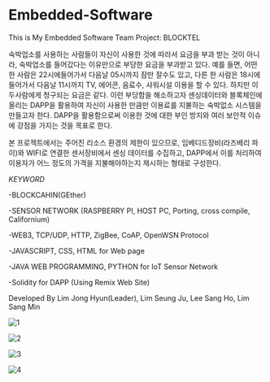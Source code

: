# Embedded-Software
This is My Embedded Software Team Project: BLOCKTEL

숙박업소를 사용하는 사람들이 자신이 사용한 것에 따라서 요금을 부과 받는 것이 아니라, 숙박업소를 들어갔다는 이유만으로 부당한 요금을 부과받고 있다.
예를 들면, 어떤 한 사람은 22시에들어가서 다음날 05시까지 잠만 잘수도 있고, 다른 한 사람은 18시에 들어가서 다음날 11시까지 TV, 에어콘, 음료수, 샤워시설 이용을 할 수 있다. 하지만 이 두사람에게 청구되는 요금은 같다. 이런 부당함을 해소하고자 센싱데이터와 블록체인에 올리는 DAPP을 활용하여 자신이 사용한 만큼만 이용료를 지불하는 숙박없소 시스템을 만들고자 한다. DAPP을 활용함으로써 이용한 것에 대한 부인 방지와 여러 보안적 이슈에 강점을 가지는 것을 목표로 한다. 

본 프로젝트에서는 주어진 리소스 환경의 제한이 있으므로, 임베디드장비(라즈베리 파이)와 WIFI로 연결한 센서장비에서 센싱 데이터를 수집하고, DAPP에서 이를 처리하여 이용자가 어느 정도의 가격을 지불해야하는지 제시하는 형태로 구성한다.  

*KEYWORD*

-BLOCKCAHIN(GEther)

-SENSOR NETWORK (RASPBERRY PI, HOST PC, Porting, cross compile, Californium)

-WEB3, TCP/UDP, HTTP, ZigBee, CoAP, OpenWSN Protocol

-JAVASCRIPT, CSS, HTML for Web page

-JAVA WEB PROGRAMMING, PYTHON for IoT Sensor Network

-Solidity for DAPP (Using Remix Web Site)

Developed By Lim Jong Hyun(Leader), Lim Seung Ju, Lee Sang Ho, Lim Sang Min


<Screen Shot >

![1](https://user-images.githubusercontent.com/38081451/46525531-d0fb2580-c8c6-11e8-935b-c3b98c5a73bc.jpg)

![2](https://user-images.githubusercontent.com/38081451/46525558-de181480-c8c6-11e8-81d5-7bb41ba0b035.jpg)

![3](https://user-images.githubusercontent.com/38081451/46525559-df494180-c8c6-11e8-8706-af981ca5bea7.jpg)

![4](https://user-images.githubusercontent.com/38081451/46525561-e07a6e80-c8c6-11e8-973d-c31e5b6f49a8.png)
